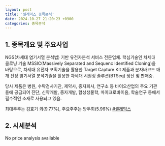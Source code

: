 ```yaml
---
layout: post
title: '셀레믹스 종목분석'
date: 2024-10-27 21:20:23 +0900
categories: 종목분석
---
```


## 1. 종목개요 및 주요사업

NGS(차세대 염기서열 분석법) 기반 유전자분석 서비스 전문업체. 핵심기술인 차세대 클로닝 기술 MSSIC(Massively Separated and Sequenc Identified Cloning)을 바탕으로, 차세대 유전자 포획기술을 활용한 Target Capture Kit 제품과 분자바코드 매개 전장 염기서열 분석기술을 활용한 차세대 시퀀싱 솔루션(BTSeq) 생산 및 판매중. 

당사 제품은 병원, 수탁검사기관, 제약사, 종자회사, 연구소 등 바이오산업의 주요 기관들에 공급되어 진단, 신약개발, 종자개발, 합성생물학, 마이크로바이옴, 학술연구 등에서 필수적인 소재로 사용되고 있음. 

최대주주는 김효기 외(9.77%), 주요주주는 방두희(5.96%)
[#셀레믹스](#)

## 2. 시세분석

No price analysis available
